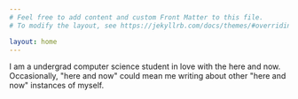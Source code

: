 ```yaml
---
# Feel free to add content and custom Front Matter to this file.
# To modify the layout, see https://jekyllrb.com/docs/themes/#overriding-theme-defaults

layout: home
---
```


I am a undergrad computer science student in love with the here and now.
Occasionally, "here and now" could mean me writing about other "here and now" instances of myself.

